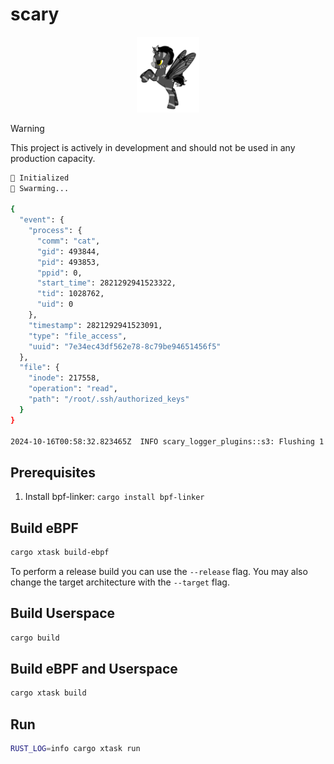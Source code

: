 # scary

<p align="center">
  <img src="docs/assets/ebpf.png" width="20%" />
</p>

> [!WARNING]
> This project is actively in development and should not be used in any production capacity.

```bash
🍯 Initialized
🐝 Swarming...

{
  "event": {
    "process": {
      "comm": "cat",
      "gid": 493844,
      "pid": 493853,
      "ppid": 0,
      "start_time": 2821292941523322,
      "tid": 1028762,
      "uid": 0
    },
    "timestamp": 2821292941523091,
    "type": "file_access",
    "uuid": "7e34ec43df562e78-8c79be94651456f5"
  },
  "file": {
    "inode": 217558,
    "operation": "read",
    "path": "/root/.ssh/authorized_keys"
  }
}

2024-10-16T00:58:32.823465Z  INFO scary_logger_plugins::s3: Flushing 1 events to S3
```

## Prerequisites

1. Install bpf-linker: `cargo install bpf-linker`

## Build eBPF

```bash
cargo xtask build-ebpf
```

To perform a release build you can use the `--release` flag.
You may also change the target architecture with the `--target` flag.

## Build Userspace

```bash
cargo build
```

## Build eBPF and Userspace

```bash
cargo xtask build
```

## Run

```bash
RUST_LOG=info cargo xtask run
```
